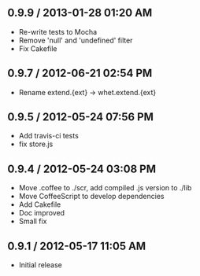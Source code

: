 ## 0.9.9 / 2013-01-28 01:20 AM

  - Re-write tests to Mocha
  - Remove 'null' and 'undefined' filter
  - Fix Cakefile 

## 0.9.7 / 2012-06-21 02:54 PM

  - Rename extend.{ext} -> whet.extend.{ext}

## 0.9.5 / 2012-05-24 07:56 PM

  - Add travis-ci tests
  - fix store.js


## 0.9.4 / 2012-05-24 03:08 PM

  - Move .coffee to ./scr, add compiled .js version to ./lib
  - Move CoffeeScript to develop dependencies
  - Add Cakefile
  - Doc improved
  - Small fix


## 0.9.1 / 2012-05-17 11:05 AM

  - Initial release